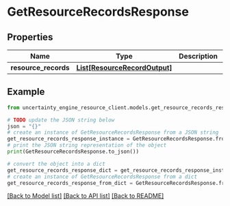 # GetResourceRecordsResponse


## Properties

Name | Type | Description | Notes
------------ | ------------- | ------------- | -------------
**resource_records** | [**List[ResourceRecordOutput]**](ResourceRecordOutput.md) |  | 

## Example

```python
from uncertainty_engine_resource_client.models.get_resource_records_response import GetResourceRecordsResponse

# TODO update the JSON string below
json = "{}"
# create an instance of GetResourceRecordsResponse from a JSON string
get_resource_records_response_instance = GetResourceRecordsResponse.from_json(json)
# print the JSON string representation of the object
print(GetResourceRecordsResponse.to_json())

# convert the object into a dict
get_resource_records_response_dict = get_resource_records_response_instance.to_dict()
# create an instance of GetResourceRecordsResponse from a dict
get_resource_records_response_from_dict = GetResourceRecordsResponse.from_dict(get_resource_records_response_dict)
```
[[Back to Model list]](../README.md#documentation-for-models) [[Back to API list]](../README.md#documentation-for-api-endpoints) [[Back to README]](../README.md)


